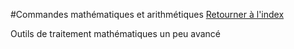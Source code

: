 #Commandes mathématiques et arithmétiques
[Retourner à l'index](__command_list.md)

Outils de traitement mathématiques un peu avancé

